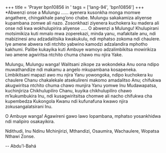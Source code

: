 +++
title = 'Prayer bpn10856 in '
tags = ['lang-94', 'bpn10856']
+++
*Abwenzi onse a Mulungu …… ayenera kusonkha monga momwe angathere, chingakhale pang’ono chabe.  Mulungu sakakamiza aliyense kupambana zomwe ali nazo.  Zosonkhazi ziyenera kuchokera ku madera ali onse ndi kwa wokhulupirira aliyense ….. O abwenzi a Mulungu! Khulupirani motsimikiza kuti mmalo mwa zoperekazi, minda yanu, mafakitale anu, ndi mabizinesi anu adzadalitsika kwakukulu, ndi mphatso zokoma ndi chaulere.  Iye amene abwera ndi ntchito yabwino kamodzi adzalandira mphotho kakhumi.  Palibe kukayika kuti Ambuye wamoyo adzalimbikitsa mowirikiza iwo amene agwiritsa ntchito chuma chawo mu njira Yake. 

 Mulungu, Mulungu wanga! Walitsani zikope za wokondeka Anu oona ndipo muwathandize ndi makamu a angelo mkupambana kosapeneka.  Limbikitsani mapazi awo mu njira Yanu yowongoka, ndipo kuchokera ku chaulere Chanu chakalekale atsekulireni makomo amadalitso Anu; chifukwa akugwiritsa ntchito chuma chawo munjira Yanu yomwe Inu Mudawapatsa, kuchinjiriza Chikhulupiliro Chanu, kuyika chikhulupiliro chawo m’kukumbukira Inu, ndi kusagwiritsitsa chomwe ali nacho chifukwa cha kupembedza Kukongola Kwanu ndi kufunafuna kwawo njira zokusangalatsirani Inu. 

O Ambuye wanga!  Agawireni gawo lawo lopambana, mphatso yosankhidwa ndi malipiro osakayikira. 

Ndithudi, Inu Ndinu Mchinjirizi, Mthandizi, Osaumira, Wachaulere, Wopatsa Nthawi Zonse.

-- Abdu'l-Bahá
